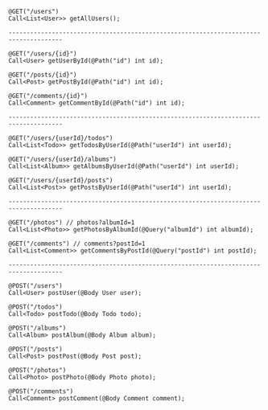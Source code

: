     @GET("/users")
    Call<List<User>> getAllUsers();

    -------------------------------------------------------------------------------------

    @GET("/users/{id}")
    Call<User> getUserById(@Path("id") int id);

    @GET("/posts/{id}")
    Call<Post> getPostById(@Path("id") int id);

    @GET("/comments/{id}")
    Call<Comment> getCommentById(@Path("id") int id);

    -------------------------------------------------------------------------------------

    @GET("/users/{userId}/todos")
    Call<List<Todo>> getTodosByUserId(@Path("userId") int userId);

    @GET("/users/{userId}/albums")
    Call<List<Album>> getAlbumsByUserId(@Path("userId") int userId);

    @GET("/users/{userId}/posts")
    Call<List<Post>> getPostsByUserId(@Path("userId") int userId);

    -------------------------------------------------------------------------------------

    @GET("/photos") // photos?albumId=1
    Call<List<Photo>> getPhotosByAlbumId(@Query("albumId") int albumId);

    @GET("/comments") // comments?postId=1
    Call<List<Comment>> getCommentsByPostId(@Query("postId") int postId);
    
    -------------------------------------------------------------------------------------

    @POST("/users")
    Call<User> postUser(@Body User user);

    @POST("/todos")
    Call<Todo> postTodo(@Body Todo todo);

    @POST("/albums")
    Call<Album> postAlbum(@Body Album album);

    @POST("/posts")
    Call<Post> postPost(@Body Post post);

    @POST("/photos")
    Call<Photo> postPhoto(@Body Photo photo);

    @POST("/comments")
    Call<Comment> postComment(@Body Comment comment);
